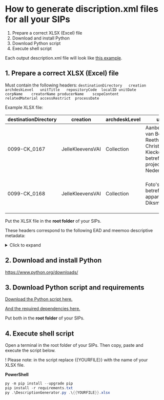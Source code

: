 # How to generate discription.xml files for all your SIPs

1. Prepare a correct XLSX (Excel) file
2. Download and install Python
3. Download Python script
4. Execute shell script

Each output description.xml file will look like [this example](https://github.com/Automatic-Ingest-Digital-Archives/SCALA/blob/main/Manual%20Ingest/DescriptionXML/ExampleXmlOutput.xml).

## 1. Prepare a correct XLSX (Excel) file

Must contain the following headers:
`destinationDirectory	creation	archdeskLevel	unitTitle	repositoryCode	localID	unitDate	corpName	creatorName	producerName	scopeContent	relatedMaterial	accessRestrict	processDate
`

Example XLSX file:

| destinationDirectory | creation         | archdeskLevel | unitTitle                                                                                           | repositoryCode | localID      | unitDate  | corpName | creatorName | producerName | scopeContent                                                                                                                                                                                                                                   | relatedMaterial | accessRestrict               | processDate |
|----------------------|------------------|---------------|----------------------------------------------------------------------------------------------------|----------------|--------------|-----------|----------|-------------|--------------|------------------------------------------------------------------------------------------------------------------------------------------------------------------------------------------------------------------------------------------------|-----------------|------------------------------|-------------|
| 0099-CK_0167         | JelleKleevensVAI | Collection    | Aanbevelingsbrief van Bob van Reeth   voor Christian Kieckens betreffende een project te Nederland | BE/653717      | 0099-CK_0167 | 2010/..   | Vai      | Vai         | SCALA?       | Bevat 3 scans van een vraag van Cees Nagelkerke aan Bob van Reeth. |                 | Enkel raadpleegbaar door Vai | 23/09/2021  |
| 0099-CK_0168         | JelleKleevensVAI | Collection    | Foto's betreffende een appartement   te Diksmuide                                                  | BE/653717      | 0099-CK_0168 | 2005/2016 | Vai      | Vai         | SCALA?       | Bevat foto's allerlei betreffende een appartement in Diksmuide. |                 | Enkel raadpleegbaar door Vai | 23/09/2021  |

Put the XLSX file in the **root folder** of your SIPs.

These headers correspond to the following EAD and meemoo descriptive metadata:
<details>
  <summary>Click to expand</summary>

| XLSX header          |       RODA-IN interface      |                RODA-IN SCALA EAD                |            MEEMOO SIDECAR            |
|----------------------|:----------------------------:|:-----------------------------------------------:|:------------------------------------:|
| destinationDirectory |                              |                                                 |                                      |
| creation             |                              |                                                 |                                      |
| scalaUUID            | scala UUID                   | ead/archdesc/did/unitid@label="scalaId"         | /viaa/dc_identifier_localids/scalaId |
| localID              | local ID                     | ead/archdesc/did/unitid@label="localId"         | /viaa/dc_identifier_localid          |
| archdeskLevel        | type                         | ead/archdesc@level="collection"                 |                                      |
| unitTitle            | title                        | ead/archdesc/did/unittitle                      | /viaa/dc_title                       |
| unitDate             | date(s)                      | ead/archdesc/did/unitdate                       |                                      |
| creatorName          | archive creator(s)           | ead/archdesc/did/origination@label="creator"    | /viaa/dc_creators/Archiefvormer      |
| producerName         | producer                     | ead/archdesc/did/origination@label="producer"   | /viaa/dc_publishers/publisher        |
| repositoryCode       | repository ID                | ead/archdesc/did/unitid @label="repositorycode" |                                      |
| corpName             | repository name              | ead/archdesc/did/repository/corpname            | /viaa/CP                             |
|     scopeContent     | scope / content              | ead/archdesc/did/scopecontent                   | /viaa/dc_description                 |
| accessRestrict       | conditions governing access  | ead/archdesc/did/accessrestrict                 | /viaa/dc_rights_comment              |
| relatedMaterial      | related units of description | ead/archdesc/did/relatedmaterial                | /viaa/dc_titles/archief              |
| processDate          | date of creation             | ead/archdesc/procesinfo                         |                                      |

</details>

## 2. Download and install Python

https://www.python.org/downloads/

## 3. Download Python script and requirements

[Download the Python script here.](https://github.com/Automatic-Ingest-Digital-Archives/SCALA/blob/main/Manual%20Ingest/DescriptionXML/DescriptionGenerator.py)

[And the required dependencies here.](https://github.com/Automatic-Ingest-Digital-Archives/SCALA/blob/main/Manual%20Ingest/DescriptionXML/requirements.txt)

Put both in the **root folder** of your SIPs.

## 4. Execute shell script

Open a terminal in the root folder of your SIPs. Then copy, paste and execute the script below.

! Please note: in the script replace {{YOURFILE}} with the name of your XLSX file.

<b>PowerShell</b>

```powershell
py -m pip install --upgrade pip
pip install -r requirements.txt
py .\DescriptionGenerator.py .\{{YOURFILE}}.xlsx
```
